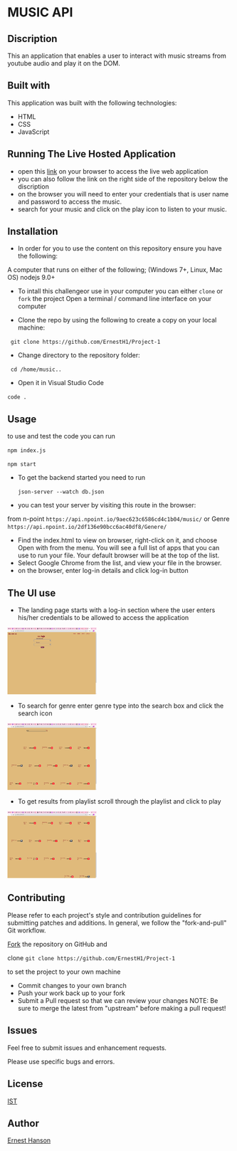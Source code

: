 # MUSIC API

## Discription

This an application that enables a user to interact with music streams from youtube audio and play it on the DOM.


## Built with
This application was built with the following technologies: 

* HTML
* CSS
* JavaScript


   

## Running The Live Hosted Application

* open this [link](https://) on your browser to access the live web application
* you can also follow the link on the right side of the repository below the discription
* on the browser you will need to enter your credentials that is user name and password to access the music. 
* search for your music and click on the play icon to listen to your music.

## Installation

* In order for you to use the content on this repository ensure you have the following:

A computer that runs on either of the following; (Windows 7+, Linux, Mac OS)
nodejs 9.0+

* To intall this challengeor use in your computer you can either ``clone`` or ``fork`` the project
Open a terminal / command line interface on your computer

* Clone the repo by using the following to create a copy on your local machine:

 `` git clone https://github.com/ErnestH1/Project-1``
* Change directory to the repository folder:

 `` cd /home/music..``
 
*  Open it in Visual Studio Code

  ``code .``

## Usage

to use and test the code you can run

``npm index.js ``

``npm start``

* To get the backend started you need to run

  ``json-server --watch db.json``

 * you can test your  server by visiting this route in the browser:
 
  from n-point ``https://api.npoint.io/9aec623c6586cd4c1b04/music/``  or Genre ``https://api.npoint.io/2df136e90bcc6ac40df8/Genere/``
  
* Find the index.html  to view on browser, right-click on it, and choose Open with from the menu. You will see a full list of apps that you can use to run your file. Your default browser will be at the top of the list.
* Select Google Chrome from the list, and view your file in the browser.
* on the browser, enter log-in details and click log-in button

## The UI use

* The landing page starts with a log-in section where the user enters his/her credentials to be allowed to access the application

<img src="./images/login.png"  width="200" height="150"/>

* To search for genre enter genre type into the search box and click the search icon

<img src="./images/search.png" width="200" height="150"/>

* To get results from playlist scroll through the playlist and click to play 

<img src="./images/playlist.png" width="200" height="150"/>

## Contributing

Please refer to each project's style and contribution guidelines for submitting patches and additions. In general, we follow the "fork-and-pull" Git workflow.

[Fork](https://github.com/ErnestH1/Project-1) the repository on GitHub and 

clone   `` git clone https://github.com/ErnestH1/Project-1  `` 

to set the project to your own machine
* Commit changes to your own branch
* Push your work back up to your fork
* Submit a Pull request so that we can review your changes
NOTE: Be sure to merge the latest from "upstream" before making a pull request!

## Issues

Feel free to submit issues and enhancement requests.

Please use specific bugs and errors.

## License

[IST](https://opensource.org/licenses/ISC)


## Author

[Ernest Hanson](https://github.com/ErnestH1)


 